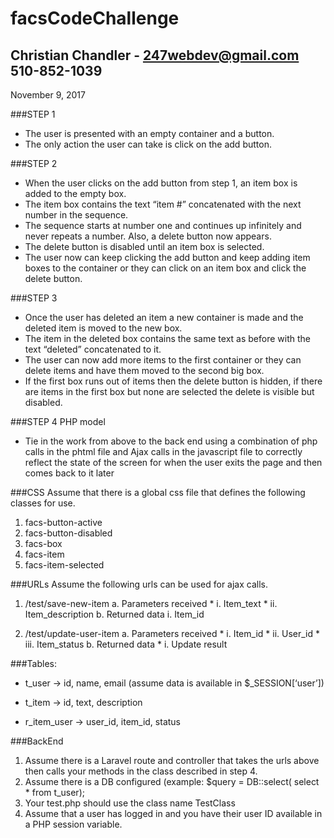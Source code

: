 # facsCodeChallenge
## Christian Chandler - 247webdev@gmail.com 510-852-1039
November 9, 2017


###STEP 1
* The user is presented with an empty container and a button.
* The only action the user can take is click on the add button.


###STEP 2
* When the user clicks on the add button from step 1, an item box is added to the empty box.
* The item box contains the text “item #” concatenated with the next number in the sequence.
* The sequence starts at number one and continues up infinitely and never repeats a number. Also, a delete button now appears.
* The delete button is disabled until an item box is selected.
* The user now can keep clicking the add button and keep adding item boxes to the container or they can click on an item box and click the delete button.


###STEP 3
* Once the user has deleted an item a new container is made and the deleted item is moved to the new box.
* The item in the deleted box contains the same text as before with the text “deleted” concatenated to it.
* The user can now add more items to the first container or they can delete items and have them moved to the second big box.
* If the first box runs out of items then the delete button is hidden, if there are items in the first box but none are selected the delete is visible but disabled.


###STEP 4
PHP model
* Tie in the work from above to the back end using a combination of php calls in the phtml file and Ajax calls in the javascript file to correctly reflect the state of the screen for when the user exits the page and then comes back to it later


###CSS
Assume that there is a global css file that defines the following classes for use.

1. facs-button-active
2. facs-button-disabled
3. facs-box
4. facs-item
5. facs-item-selected


###URLs
Assume the following urls can be used for ajax calls.

1. /test/save-new-item
	a. Parameters received
		* i. Item_text
		* ii. Item_description
	b. Returned data
		i. Item_id

2. /test/update-user-item
	a. Parameters received
		* i. Item_id
		* ii. User_id
		* iii. Item_status
	b. Returned data
		* i. Update result


###Tables:
* t_user ->
  id,
  name, 
  email (assume data is available in $_SESSION[‘user’])

* t_item ->
  id,
  text,
  description

* r_item_user ->
  user_id, 
  item_id, 
  status


###BackEnd
1. Assume there is a Laravel route and controller that takes the urls above then calls your methods in the class described in step 4.
2. Assume there is a DB configured (example: $query = DB::select( select * from t_user);
3. Your test.php should use the class name TestClass
4. Assume that a user has logged in and you have their user ID available in a PHP session variable.

